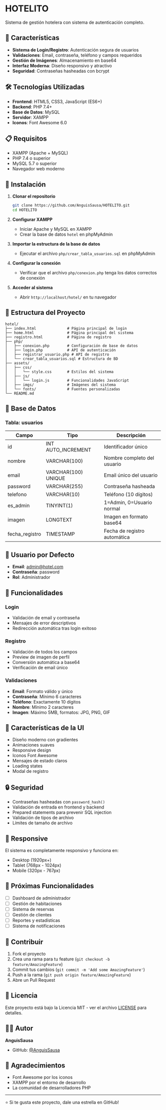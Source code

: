 # HOTELITO

Sistema de gestión hotelera con sistema de autenticación completo.

## 🏨 Características

- **Sistema de Login/Registro**: Autenticación segura de usuarios
- **Validaciones**: Email, contraseña, teléfono y campos requeridos
- **Gestión de Imágenes**: Almacenamiento en base64
- **Interfaz Moderna**: Diseño responsivo y atractivo
- **Seguridad**: Contraseñas hasheadas con bcrypt

## 🛠️ Tecnologías Utilizadas

- **Frontend**: HTML5, CSS3, JavaScript (ES6+)
- **Backend**: PHP 7.4+
- **Base de Datos**: MySQL
- **Servidor**: XAMPP
- **Iconos**: Font Awesome 6.0

## 📋 Requisitos

- XAMPP (Apache + MySQL)
- PHP 7.4 o superior
- MySQL 5.7 o superior
- Navegador web moderno

## 🚀 Instalación

1. **Clonar el repositorio**
   ```bash
   git clone https://github.com/AnguisSausa/HOTELITO.git
   cd HOTELITO
   ```

2. **Configurar XAMPP**
   - Iniciar Apache y MySQL en XAMPP
   - Crear la base de datos `hotel` en phpMyAdmin

3. **Importar la estructura de la base de datos**
   - Ejecutar el archivo `php/crear_tabla_usuarios.sql` en phpMyAdmin

4. **Configurar la conexión**
   - Verificar que el archivo `php/conexion.php` tenga los datos correctos de conexión

5. **Acceder al sistema**
   - Abrir `http://localhost/hotel/` en tu navegador

## 📁 Estructura del Proyecto

```
hotel/
├── index.html              # Página principal de login
├── home.html               # Página principal del sistema
├── registro.html           # Página de registro
├── php/
│   ├── conexion.php        # Configuración de base de datos
│   ├── login.php           # API de autenticación
│   ├── registrar_usuario.php # API de registro
│   └── crear_tabla_usuarios.sql # Estructura de BD
├── assets/
│   ├── css/
│   │   └── style.css       # Estilos del sistema
│   ├── js/
│   │   └── login.js        # Funcionalidades JavaScript
│   ├── imgs/               # Imágenes del sistema
│   └── fonts/              # Fuentes personalizadas
└── README.md
```

## 🔐 Base de Datos

### Tabla: usuarios

| Campo | Tipo | Descripción |
|-------|------|-------------|
| id | INT AUTO_INCREMENT | Identificador único |
| nombre | VARCHAR(100) | Nombre completo del usuario |
| email | VARCHAR(100) UNIQUE | Email único del usuario |
| password | VARCHAR(255) | Contraseña hasheada |
| telefono | VARCHAR(10) | Teléfono (10 dígitos) |
| es_admin | TINYINT(1) | 1=Admin, 0=Usuario normal |
| imagen | LONGTEXT | Imagen en formato base64 |
| fecha_registro | TIMESTAMP | Fecha de registro automática |

## 👤 Usuario por Defecto

- **Email**: admin@hotel.com
- **Contraseña**: password
- **Rol**: Administrador

## 🔧 Funcionalidades

### Login
- Validación de email y contraseña
- Mensajes de error descriptivos
- Redirección automática tras login exitoso

### Registro
- Validación de todos los campos
- Preview de imagen de perfil
- Conversión automática a base64
- Verificación de email único

### Validaciones
- **Email**: Formato válido y único
- **Contraseña**: Mínimo 6 caracteres
- **Teléfono**: Exactamente 10 dígitos
- **Nombre**: Mínimo 2 caracteres
- **Imagen**: Máximo 5MB, formatos: JPG, PNG, GIF

## 🎨 Características de la UI

- Diseño moderno con gradientes
- Animaciones suaves
- Responsive design
- Iconos Font Awesome
- Mensajes de estado claros
- Loading states
- Modal de registro

## 🔒 Seguridad

- Contraseñas hasheadas con `password_hash()`
- Validación de entrada en frontend y backend
- Prepared statements para prevenir SQL injection
- Validación de tipos de archivo
- Límites de tamaño de archivo

## 📱 Responsive

El sistema es completamente responsivo y funciona en:
- Desktop (1920px+)
- Tablet (768px - 1024px)
- Mobile (320px - 767px)

## 🚀 Próximas Funcionalidades

- [ ] Dashboard de administrador
- [ ] Gestión de habitaciones
- [ ] Sistema de reservas
- [ ] Gestión de clientes
- [ ] Reportes y estadísticas
- [ ] Sistema de notificaciones

## 🤝 Contribuir

1. Fork el proyecto
2. Crea una rama para tu feature (`git checkout -b feature/AmazingFeature`)
3. Commit tus cambios (`git commit -m 'Add some AmazingFeature'`)
4. Push a la rama (`git push origin feature/AmazingFeature`)
5. Abre un Pull Request

## 📄 Licencia

Este proyecto está bajo la Licencia MIT - ver el archivo [LICENSE](LICENSE) para detalles.

## 👨‍💻 Autor

**AnguisSausa**
- GitHub: [@AnguisSausa](https://github.com/AnguisSausa)

## 🙏 Agradecimientos

- Font Awesome por los iconos
- XAMPP por el entorno de desarrollo
- La comunidad de desarrolladores PHP

---

⭐ Si te gusta este proyecto, dale una estrella en GitHub! 